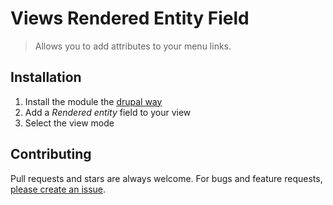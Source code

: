 # Views Rendered Entity Field

> Allows you to add attributes to your menu links.

## Installation

1. Install the module the [drupal way](https://www.drupal.org/documentation/install/modules-themes/modules-8)
2. Add a *Rendered entity* field to your view
3. Select the view mode

## Contributing

Pull requests and stars are always welcome. For bugs and feature requests, [please create an issue](https://github.com/yannickoo/views_rendered_entity_field/issues/new).
